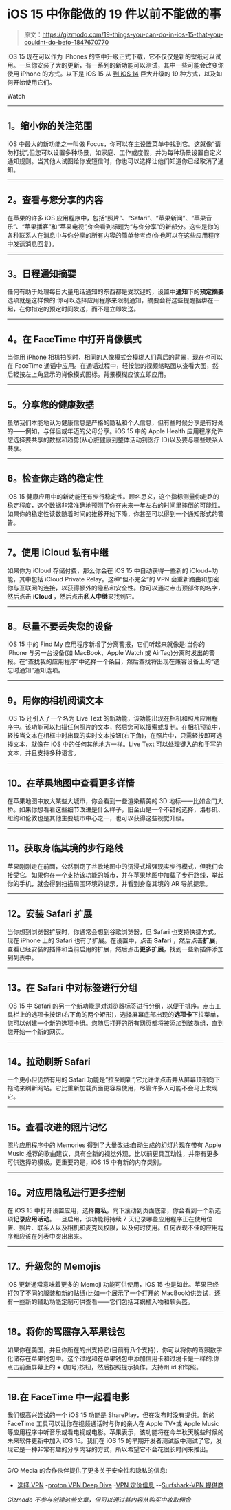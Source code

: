 # iOS 15 中你能做的 19 件以前不能做的事

> 原文：<https://gizmodo.com/19-things-you-can-do-in-ios-15-that-you-couldnt-do-befo-1847670770>

iOS 15 现在可以作为 iPhones 的空中升级正式下载，它不仅仅是新的壁纸可以试用。一旦你安装了大的更新，有一系列的新功能可以测试，其中一些可能会改变你使用 iPhone 的方式。以下是 iOS 15 从 [到 iOS 14](https://gizmodo.com/17-things-you-can-do-in-ios-14-that-you-couldn-t-do-bef-1844975020) 巨大升级的 19 种方式，以及如何开始使用它们。

Watch

* * *

## **1。缩小你的关注范围**

iOS 中最大的新功能之一叫做 Focus，你可以在主设置菜单中找到它。这就像“请勿打扰”,但您可以设置多种场景，如家庭、工作或度假，并为每种场景设置自定义通知规则。当其他人试图给你发短信时，你也可以选择让他们知道你已经取消了通知。

* * *

## **2。查看与您分享的内容**

在苹果的许多 iOS 应用程序中，包括“照片”、“Safari”、“苹果新闻”、“苹果音乐”、“苹果播客”和“苹果电视”,你会看到标题为“与你分享”的新部分。这些是你的各种联系人在消息中与你分享的所有内容的简单参考点(你也可以在这些应用程序中发送消息回复)。

* * *

## **3。日程通知摘要**

任何有助于处理每日大量电话通知的东西都是受欢迎的，设置中**通知**下的**预定摘要**选项就是这样做的:你可以选择应用程序来限制通知，摘要会将这些提醒捆绑在一起，在你指定的预定时间发送，而不是立即发送。

* * *

## **4。在 FaceTime 中打开肖像模式**

当你用 iPhone 相机拍照时，相同的人像模式会模糊人们背后的背景，现在也可以在 FaceTime 通话中应用。在通话过程中，轻按您的视频缩略图以查看大图，然后轻按左上角显示的肖像模式图标。背景模糊应该立即应用。

* * *

## **5。分享您的健康数据**

虽然我们本能地认为健康信息是严格的隐私和个人信息，但有些时候分享是有好处的——例如，与伴侣或年迈的父母分享。iOS 15 中的 Apple Health 应用程序允许您选择要共享的数据和趋势(从心脏健康到整体活动到医疗 ID)以及要与哪些联系人共享。

* * *

## **6。检查你走路的稳定性**

iOS 15 健康应用中的新功能还有步行稳定性。顾名思义，这个指标测量你走路的稳定程度，这个数据非常准确地预测了你在未来一年左右的时间里摔倒的可能性。如果你的稳定性读数随着时间的推移开始下降，你甚至可以得到一个通知形式的警告。

* * *

## **7。使用 iCloud 私有中继**

如果你为 iCloud 存储付费，那么你会在 iOS 15 中自动获得一些新的 iCloud+功能，其中包括 iCloud Private Relay。这种“但不完全”的 VPN 会重新路由和加密你与互联网的连接，以获得额外的隐私和安全性。你可以通过点击顶部你的名字，然后点击 **iCloud** ，然后点击**私人中继**来找到它。

* * *

## **8。尽量不要丢失您的设备**

iOS 15 中的 Find My 应用程序新增了分离警报，它们听起来就像是:当你的 iPhone 与另一台设备(如 MacBook、Apple Watch 或 AirTag)分离时发出的警报。在“查找我的应用程序”中选择一个条目，然后查找将出现在兼容设备上的“遗忘时通知”通知选项。

* * *

## **9。用你的相机阅读文本**

iOS 15 还引入了一个名为 Live Text 的新功能，该功能出现在相机和照片应用程序中。该功能可以扫描任何照片的文本，然后您可以搜索或复制。在相机预览中，轻按当文本在相框中时出现的实时文本按钮(右下角)，在照片中，只需轻按即可选择文本，就像在 iOS 中的任何其他地方一样。Live Text 可以处理键入的和手写的文本，并且支持多种语言。

* * *

## 10。在苹果地图中查看更多详情

在苹果地图中放大某些大城市，你会看到一些渲染精美的 3D 地标——比如金门大桥。如果你想看看这些细节改进是什么样子，旧金山是一个不错的选择，洛杉矶、纽约和伦敦也是其他主要城市中心之一，也可以获得这些视觉升级。

* * *

## **11。获取身临其境的步行路线**

苹果刚刚走在前面，公然剽窃了谷歌地图中的沉浸式增强现实步行模式，但我们会接受它。如果你在一个支持该功能的城市，并在苹果地图中加载了步行路线，举起你的手机，就会得到扫描周围环境的提示，并看到身临其境的 AR 导航提示。

* * *

## **12。安装 Safari 扩展**

当你想到浏览器扩展时，你通常会想到谷歌浏览器，但 Safari 也支持快捷方式。现在 iPhone 上的 Safari 也有了扩展。在设置中，点击 **Safari** ，然后点击**扩展**，查看已经安装的插件和当前启用的扩展，然后点击**更多扩展**，找到一些新插件添加到列表中。

* * *

## 13。在 Safari 中对标签进行分组

iOS 15 中 Safari 的另一个新功能是对浏览器标签进行分组，以便于排序。点击工具栏上的选项卡按钮(右下角的两个矩形)，选择屏幕底部出现的**选项卡**下拉菜单，您可以创建一个新的选项卡组。您随后打开的所有网页都将被添加到该群组，直到您开始一个新的网页。

* * *

## **14。拉动刷新 Safari**

一个更小但仍然有用的 Safari 功能是“拉至刷新”,它允许你点击并从屏幕顶部向下拖动来刷新网站。它比重新加载页面更容易使用，尽管许多人可能不会马上发现它。

* * *

## 15。查看改进的照片记忆

照片应用程序中的 Memories 得到了大量改进:自动生成的幻灯片现在带有 Apple Music 推荐的歌曲建议，具有全新的视觉外观，比以前更具互动性，并带有更多可供选择的模板。更重要的是，iOS 15 中有新的内存类别。

* * *

## 16。对应用隐私进行更多控制

在 iOS 15 中打开设置应用，选择**隐私**，向下滚动到页面底部，你会看到一个新选项**记录应用活动**。一旦启用，该功能将持续 7 天记录哪些应用程序正在使用位置、照片、联系人以及相机和麦克风权限，以及何时使用。任何表现不佳的应用程序都应该在列表中突出出来。

* * *

## **17。升级您的 Memojis**

iOS 更新通常意味着更多的 Memoji 功能可供使用，iOS 15 也是如此。苹果已经打包了不同的服装和新的贴纸(比如一个展示了一个打开的 MacBook)供尝试，还有一些新的辅助功能定制可供查看——它们包括耳蜗植入物和软头盔。

* * *

## 18。将你的驾照存入苹果钱包

如果你在美国，并且你所在的州支持它(目前有八个支持)，你可以将你的驾照数字化储存在苹果钱包中。这个过程和在苹果钱包中添加信用卡和过境卡是一样的:你点击前面屏幕上的 **+** (加号)按钮，然后按照提示操作。支持州 id 和驾照。

* * *

## 19.在 FaceTime 中一起看电影

我们很高兴尝试的一个 iOS 15 功能是 SharePlay，但在发布时没有提供。新的 FaceTime 工具可以让你在视频通话时与你的亲人在 Apple TV+或 Apple Music 等应用程序中听音乐或看电视或电影。苹果表示，该功能将在今年秋天晚些时候的未来软件更新中加入 iOS 15。我们在 iOS 15 的早期开发者测试版中测试了它，发现它是一种非常有趣的分享内容的方式，所以希望它不会花很长时间来推出。

* * *

G/O Media 的合作伙伴提供了更多关于安全性和隐私的信息:
- [选择 VPN](https://gizmodo.com/advisor/how-to-get-a-vpn/)
-[proton VPN Deep Dive](https://gizmodo.com/advisor/protonvpn-review/)
-[VPN 定价信息](https://gizmodo.com/advisor/how-much-does-a-vpn-cost/)
--[Surfshark-VPN 提供商](https://gizmodo.com/advisor/surfshark-review/)

*Gizmodo 不参与创建这些文章，但可以通过其内容从购买中收取佣金*
